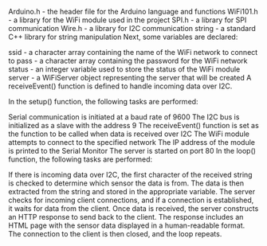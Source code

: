 Arduino.h - the header file for the Arduino language and functions
WiFi101.h - a library for the WiFi module used in the project
SPI.h - a library for SPI communication
Wire.h - a library for I2C communication
string - a standard C++ library for string manipulation
Next, some variables are declared:

ssid - a character array containing the name of the WiFi network to connect to
pass - a character array containing the password for the WiFi network
status - an integer variable used to store the status of the WiFi module
server - a WiFiServer object representing the server that will be created
A receiveEvent() function is defined to handle incoming data over I2C.

In the setup() function, the following tasks are performed:

Serial communication is initiated at a baud rate of 9600
The I2C bus is initialized as a slave with the address 9
The receiveEvent() function is set as the function to be called when data is received over I2C
The WiFi module attempts to connect to the specified network
The IP address of the module is printed to the Serial Monitor
The server is started on port 80
In the loop() function, the following tasks are performed:

If there is incoming data over I2C, the first character of the received string is checked to determine which sensor the data is from. The data is then extracted from the string and stored in the appropriate variable.
The server checks for incoming client connections, and if a connection is established, it waits for data from the client.
Once data is received, the server constructs an HTTP response to send back to the client. The response includes an HTML page with the sensor data displayed in a human-readable format.
The connection to the client is then closed, and the loop repeats.
